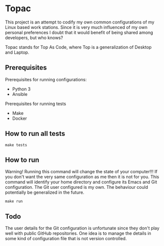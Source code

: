 # Topac

This project is an attempt to codify my own common configurations of
my Linux based work stations. Since it is very much influenced of my
own personal preferences I doubt that it would benefit of being shared
among developers, but who knows?

Topac stands for Top As Code, where Top is a
generalization of Desktop and Laptop.

## Prerequisites

Prerequisites for running configurations:

* Python 3
* Ansible

Prerequisites for running tests

* Make
* Docker

## How to run all tests

    make tests

## How to run

Warning! Running this command will change the state of your
computer!!! If you don't want the very same configuration as me then
it is not for you. This command will identify your home directory and
configure its Emacs and Git configuration. The Git user configured is
my own. The behaviour could potentially be generalized in the future.

    make run

## Todo

The user details for the Git configuration is unfortunate since they
don't play well with public GitHub repositories. One idea is to manage
the details in some kind of configuration file that is not version
controlled.
